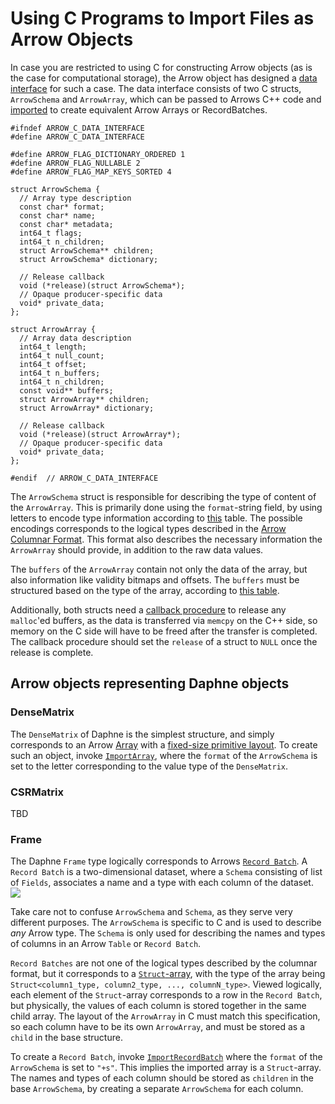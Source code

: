 # Using C Programs to Import Files as Arrow Objects
In case you are restricted to using C for constructing Arrow objects (as is the case for computational storage),
the Arrow object has designed a [data interface](https://arrow.apache.org/docs/format/CDataInterface.html) for such a case. The data interface consists of two C structs, `ArrowSchema` and `ArrowArray`, which can be passed to Arrows C++ code and [imported](https://arrow.apache.org/docs/cpp/api/c_abi.html) to create equivalent Arrow Arrays or RecordBatches.
```
#ifndef ARROW_C_DATA_INTERFACE
#define ARROW_C_DATA_INTERFACE

#define ARROW_FLAG_DICTIONARY_ORDERED 1
#define ARROW_FLAG_NULLABLE 2
#define ARROW_FLAG_MAP_KEYS_SORTED 4

struct ArrowSchema {
  // Array type description
  const char* format;
  const char* name;
  const char* metadata;
  int64_t flags;
  int64_t n_children;
  struct ArrowSchema** children;
  struct ArrowSchema* dictionary;

  // Release callback
  void (*release)(struct ArrowSchema*);
  // Opaque producer-specific data
  void* private_data;
};

struct ArrowArray {
  // Array data description
  int64_t length;
  int64_t null_count;
  int64_t offset;
  int64_t n_buffers;
  int64_t n_children;
  const void** buffers;
  struct ArrowArray** children;
  struct ArrowArray* dictionary;

  // Release callback
  void (*release)(struct ArrowArray*);
  // Opaque producer-specific data
  void* private_data;
};

#endif  // ARROW_C_DATA_INTERFACE
```

The `ArrowSchema` struct is responsible for describing the type of content of the `ArrowArray`. This is primarily done using the `format`-string field, by using letters to encode type information according to [this](https://arrow.apache.org/docs/format/CDataInterface.html#data-type-description-format-strings) table. The possible encodings corresponds to the logical types described in the [Arrow Columnar Format](https://arrow.apache.org/docs/format/Columnar.html#physical-memory-layout). This format also describes the necessary information the `ArrowArray` should provide, in addition to the raw data values.

The `buffers` of the `ArrowArray` contain not only the data of the array, but also information like validity bitmaps and offsets. The `buffers` must be structured based on the type of the array, according to [this table](https://arrow.apache.org/docs/format/Columnar.html#buffer-listing-for-each-layout).

Additionally, both structs need a [callback procedure](https://arrow.apache.org/docs/format/CDataInterface.html#memory-management) to release any `malloc`'ed buffers, as the data is transferred via `memcpy` on the C++ side, so memory on the C side will have to be freed after the transfer is completed. The callback procedure should set the `release` of a struct to `NULL` once the release is complete.

## Arrow objects representing Daphne objects
### DenseMatrix
The `DenseMatrix` of Daphne is the simplest structure, and simply corresponds to an Arrow [Array](https://arrow.apache.org/docs/cpp/api/array.html) with a [fixed-size primitive layout](https://arrow.apache.org/docs/format/Columnar.html#fixed-size-primitive-layout). To create such an object, invoke [`ImportArray`](https://arrow.apache.org/docs/cpp/api/c_abi.html#_CPPv411ImportArrayP10ArrowArrayP11ArrowSchema), where the `format` of the `ArrowSchema` is set to the letter corresponding to the value type of the `DenseMatrix`.

### CSRMatrix
TBD

### Frame
The Daphne `Frame` type logically corresponds to Arrows [`Record Batch`](https://arrow.apache.org/docs/cpp/tables.html#record-batches). A `Record Batch` is a two-dimensional dataset, where a `Schema` consisting of list of `Fields`, associates a name and a type with each column of the dataset. ![](https://arrow.apache.org/docs/_images/tables-versus-record-batches.svg)

Take care not to confuse `ArrowSchema` and `Schema`, as they serve very different purposes. The `ArrowSchema` is specific to C and is used to describe *any* Arrow type. The `Schema` is only used for describing the names and types of columns in an Arrow `Table` or `Record Batch`.

`Record Batches` are not one of the logical types described by the columnar format, but it corresponds to a [`Struct`-array](https://arrow.apache.org/docs/format/Columnar.html#struct-layout), with the type of the array being `Struct<column1_type, column2_type, ..., columnN_type>`. Viewed logically, each element of the `Struct`-array corresponds to a row in the `Record Batch`, but physically, the values of each column is stored together in the same child array. The layout of the `ArrowArray` in C must match this specification, so each column have to be its own `ArrowArray`, and must be stored as a `child` in the base structure.

To create a `Record Batch`, invoke [`ImportRecordBatch`](https://arrow.apache.org/docs/cpp/api/c_abi.html#_CPPv417ImportRecordBatchP10ArrowArrayP11ArrowSchema) where the `format` of the `ArrowSchema` is set to `"+s"`. This implies the imported array is a `Struct`-array. The names and types of each column should be stored as `children` in the base `ArrowSchema`, by creating a separate `ArrowSchema` for each column.
